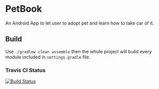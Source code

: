 PetBook
=======

An Android App to let user to adopt pet and learn how to take car of it.

## Build

Use `./gradlew clean assemble` then the whole project will build every module included in `settings.gradle` file.

### Travis CI Status

[![Build Status](https://travis-ci.org/edwardinubuntu/PetBook.png)](https://travis-ci.org/edwardinubuntu/PetBook)
